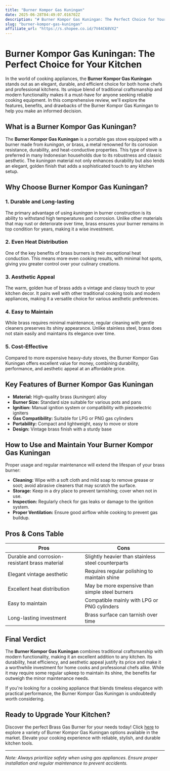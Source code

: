 ```yaml
---
title: "Burner Kompor Gas Kuningan"
date: 2025-06-28T04:49:07.016702Z
description: "# Burner Kompor Gas Kuningan: The Perfect Choice for Your Kitchen..."
slug: "burner-kompor-gas-kuningan"
affiliate_url: "https://s.shopee.co.id/7V44C68VX2"
---
```

# Burner Kompor Gas Kuningan: The Perfect Choice for Your Kitchen

In the world of cooking appliances, the **Burner Kompor Gas Kuningan** stands out as an elegant, durable, and efficient choice for both home chefs and professional kitchens. Its unique blend of traditional craftsmanship and modern functionality makes it a must-have for anyone seeking reliable cooking equipment. In this comprehensive review, we'll explore the features, benefits, and drawbacks of the Burner Kompor Gas Kuningan to help you make an informed decision.

## What is a Burner Kompor Gas Kuningan?

The **Burner Kompor Gas Kuningan** is a portable gas stove equipped with a burner made from *kuningan*, or brass, a metal renowned for its corrosion resistance, durability, and heat-conductive properties. This type of stove is preferred in many Indonesian households due to its robustness and classic aesthetic. The *kuningan* material not only enhances durability but also lends an elegant, golden finish that adds a sophisticated touch to any kitchen setup.

## Why Choose Burner Kompor Gas Kuningan?

### 1. Durable and Long-lasting

The primary advantage of using *kuningan* in burner construction is its ability to withstand high temperatures and corrosion. Unlike other materials that may rust or deteriorate over time, brass ensures your burner remains in top condition for years, making it a wise investment.

### 2. Even Heat Distribution

One of the key benefits of brass burners is their exceptional heat conduction. This means more even cooking results, with minimal hot spots, giving you greater control over your culinary creations.

### 3. Aesthetic Appeal

The warm, golden hue of brass adds a vintage and classy touch to your kitchen decor. It pairs well with other traditional cooking tools and modern appliances, making it a versatile choice for various aesthetic preferences.

### 4. Easy to Maintain

While brass requires minimal maintenance, regular cleaning with gentle cleaners preserves its shiny appearance. Unlike stainless steel, brass does not stain easily and maintains its elegance over time.

### 5. Cost-Effective

Compared to more expensive heavy-duty stoves, the Burner Kompor Gas Kuningan offers excellent value for money, combining durability, performance, and aesthetic appeal at an affordable price.

## Key Features of Burner Kompor Gas Kuningan

- **Material:** High-quality brass (*kuningan*) alloy
- **Burner Size:** Standard size suitable for various pots and pans
- **Ignition:** Manual ignition system or compatibility with piezoelectric igniters
- **Gas Compatibility:** Suitable for LPG or PNG gas cylinders
- **Portability:** Compact and lightweight, easy to move or store
- **Design:** Vintage brass finish with a sturdy base

## How to Use and Maintain Your Burner Kompor Gas Kuningan

Proper usage and regular maintenance will extend the lifespan of your brass burner:

- **Cleaning:** Wipe with a soft cloth and mild soap to remove grease or soot; avoid abrasive cleaners that may scratch the surface.
- **Storage:** Keep in a dry place to prevent tarnishing; cover when not in use.
- **Inspection:** Regularly check for gas leaks or damage to the ignition system.
- **Proper Ventilation:** Ensure good airflow while cooking to prevent gas buildup.

## Pros & Cons Table

| **Pros**                                        | **Cons**                                             |
|------------------------------------------------|-----------------------------------------------------|
| Durable and corrosion-resistant brass material | Slightly heavier than stainless steel counterparts |
| Elegant vintage aesthetic                     | Requires regular polishing to maintain shine     |
| Excellent heat distribution                   | May be more expensive than simple steel burners  |
| Easy to maintain                              | Compatible mainly with LPG or PNG cylinders       |
| Long-lasting investment                        | Brass surface can tarnish over time             |

## Final Verdict

The **Burner Kompor Gas Kuningan** combines traditional craftsmanship with modern functionality, making it an excellent addition to any kitchen. Its durability, heat efficiency, and aesthetic appeal justify its price and make it a worthwhile investment for home cooks and professional chefs alike. While it may require some regular upkeep to maintain its shine, the benefits far outweigh the minor maintenance needs.

If you're looking for a cooking appliance that blends timeless elegance with practical performance, the Burner Kompor Gas Kuningan is undoubtedly worth considering.

## Ready to Upgrade Your Kitchen?

Discover the perfect Brass Gas Burner for your needs today! Click [here](https://s.shopee.co.id/7V44C68VX2) to explore a variety of Burner Kompor Gas Kuningan options available in the market. Elevate your cooking experience with reliable, stylish, and durable kitchen tools.

---

*Note: Always prioritize safety when using gas appliances. Ensure proper installation and regular maintenance to prevent accidents.*